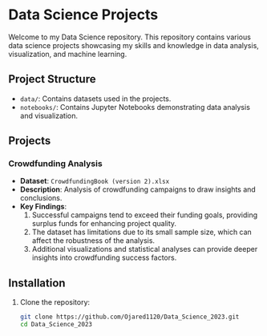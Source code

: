 # Data Science Projects

Welcome to my Data Science repository. This repository contains various data science projects showcasing my skills and knowledge in data analysis, visualization, and machine learning.

## Project Structure

- `data/`: Contains datasets used in the projects.
- `notebooks/`: Contains Jupyter Notebooks demonstrating data analysis and visualization.

## Projects

### Crowdfunding Analysis
- **Dataset**: `CrowdfundingBook (version 2).xlsx`
- **Description**: Analysis of crowdfunding campaigns to draw insights and conclusions.
- **Key Findings**: 
  1. Successful campaigns tend to exceed their funding goals, providing surplus funds for enhancing project quality.
  2. The dataset has limitations due to its small sample size, which can affect the robustness of the analysis.
  3. Additional visualizations and statistical analyses can provide deeper insights into crowdfunding success factors.

## Installation

1. Clone the repository:
   ```bash
   git clone https://github.com/Ojared1120/Data_Science_2023.git
   cd Data_Science_2023
